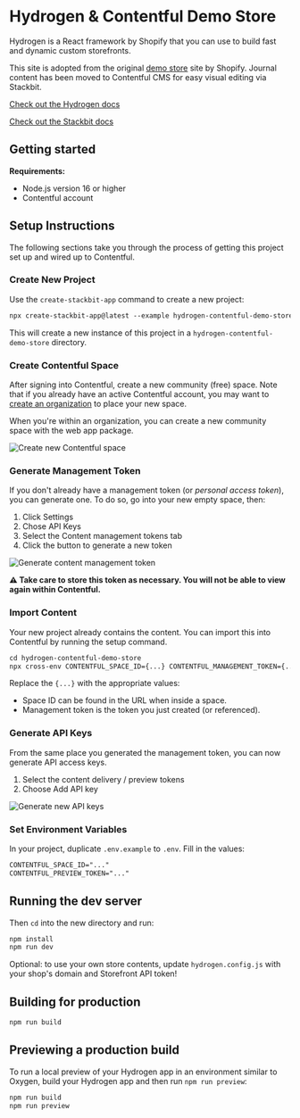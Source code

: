 # Hydrogen & Contentful Demo Store

Hydrogen is a React framework by Shopify that you can use to build fast and dynamic custom storefronts.

This site is adopted from the original [demo store](https://github.com/Shopify/hydrogen/tree/main/templates/demo-store) site by Shopify. Journal content has been moved to Contentful CMS for easy visual editing via Stackbit.

[Check out the Hydrogen docs](https://shopify.dev/custom-storefronts/hydrogen)

[Check out the Stackbit docs](https://docs.stackbit.com)

## Getting started

**Requirements:**

- Node.js version 16 or higher
- Contentful account

## Setup Instructions

The following sections take you through the process of getting this project set up and wired up to Contentful.

### Create New Project

Use the `create-stackbit-app` command to create a new project:

```txt
npx create-stackbit-app@latest --example hydrogen-contentful-demo-store
```

This will create a new instance of this project in a `hydrogen-contentful-demo-store` directory.

### Create Contentful Space

After signing into Contentful, create a new community (free) space. Note that if you already have an active Contentful account, you may want to [create an organization](https://app.contentful.com/account/organizations/new) to place your new space.

When you're within an organization, you can create a new community space with the web app package.

![Create new Contentful space](../tutorial-contentful/docs/new-community-space.png)

### Generate Management Token

If you don't already have a management token (or _personal access token_), you can generate one. To do so, go into your new empty space, then:

1. Click Settings
1. Chose API Keys
1. Select the Content management tokens tab
1. Click the button to generate a new token

![Generate content management token](../tutorial-contentful/docs/generate-mgmt-token.png)

**⚠️ Take care to store this token as necessary. You will not be able to view again within Contentful.**

### Import Content

Your new project already contains the content. You can import this into Contentful by running the setup command.

```txt
cd hydrogen-contentful-demo-store
npx cross-env CONTENTFUL_SPACE_ID={...} CONTENTFUL_MANAGEMENT_TOKEN={...} npm run import
```

Replace the `{...}` with the appropriate values:

- Space ID can be found in the URL when inside a space.
- Management token is the token you just created (or referenced).

### Generate API Keys

From the same place you generated the management token, you can now generate API access keys.

1. Select the content delivery / preview tokens
1. Choose Add API key

![Generate new API keys](../tutorial-contentful/docs/generate-api-keys.png)

### Set Environment Variables

In your project, duplicate `.env.example` to `.env`. Fill in the values:

```txt
CONTENTFUL_SPACE_ID="..."
CONTENTFUL_PREVIEW_TOKEN="..."
```

## Running the dev server

Then `cd` into the new directory and run:

```bash
npm install
npm run dev
```

Optional: to use your own store contents, update `hydrogen.config.js` with your shop's domain and Storefront API token!

## Building for production

```bash
npm run build
```

## Previewing a production build

To run a local preview of your Hydrogen app in an environment similar to Oxygen, build your Hydrogen app and then run `npm run preview`:

```bash
npm run build
npm run preview
```

